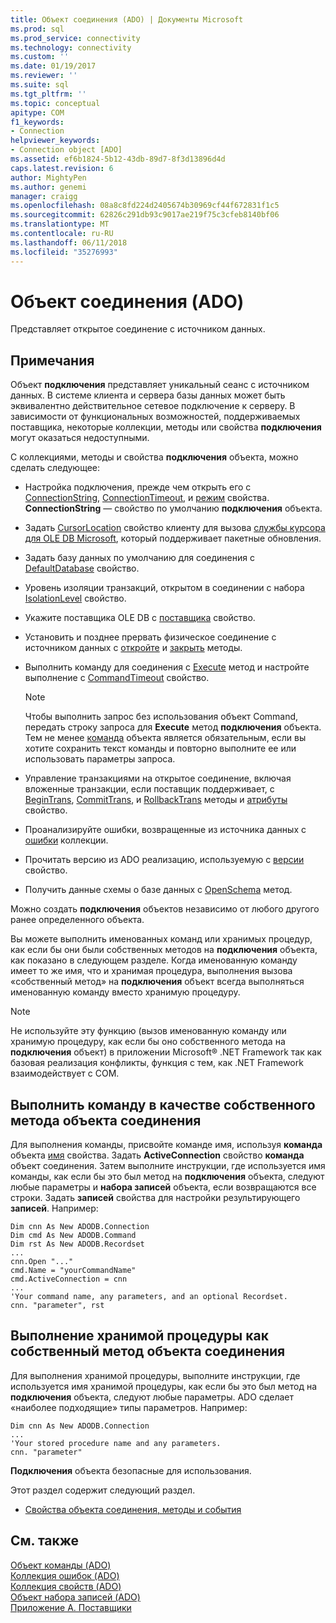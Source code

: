 ```yaml
---
title: Объект соединения (ADO) | Документы Microsoft
ms.prod: sql
ms.prod_service: connectivity
ms.technology: connectivity
ms.custom: ''
ms.date: 01/19/2017
ms.reviewer: ''
ms.suite: sql
ms.tgt_pltfrm: ''
ms.topic: conceptual
apitype: COM
f1_keywords:
- Connection
helpviewer_keywords:
- Connection object [ADO]
ms.assetid: ef6b1824-5b12-43db-89d7-8f3d13896d4d
caps.latest.revision: 6
author: MightyPen
ms.author: genemi
manager: craigg
ms.openlocfilehash: 08a8c8fd224d2405674b30969cf44f672831f1c5
ms.sourcegitcommit: 62826c291db93c9017ae219f75c3cfeb8140bf06
ms.translationtype: MT
ms.contentlocale: ru-RU
ms.lasthandoff: 06/11/2018
ms.locfileid: "35276993"
---
```

# <a name="connection-object-ado"></a>Объект соединения (ADO)
Представляет открытое соединение с источником данных.  
  
## <a name="remarks"></a>Примечания  
 Объект **подключения** представляет уникальный сеанс с источником данных. В системе клиента и сервера базы данных может быть эквивалентно действительное сетевое подключение к серверу. В зависимости от функциональных возможностей, поддерживаемых поставщика, некоторые коллекции, методы или свойства **подключения** могут оказаться недоступными.  
  
 С коллекциями, методы и свойства **подключения** объекта, можно сделать следующее:  
  
-   Настройка подключения, прежде чем открыть его с [ConnectionString](../../../ado/reference/ado-api/connectionstring-property-ado.md), [ConnectionTimeout](../../../ado/reference/ado-api/connectiontimeout-property-ado.md), и [режим](../../../ado/reference/ado-api/mode-property-ado.md) свойства. **ConnectionString** — свойство по умолчанию **подключения** объекта.  
  
-   Задать [CursorLocation](../../../ado/reference/ado-api/cursorlocation-property-ado.md) свойство клиенту для вызова [службы курсора для OLE DB Microsoft](../../../ado/guide/appendixes/microsoft-cursor-service-for-ole-db-ado-service-component.md), который поддерживает пакетные обновления.  
  
-   Задать базу данных по умолчанию для соединения с [DefaultDatabase](../../../ado/reference/ado-api/defaultdatabase-property.md) свойство.  
  
-   Уровень изоляции транзакций, открытом в соединении с набора [IsolationLevel](../../../ado/reference/ado-api/isolationlevel-property.md) свойство.  
  
-   Укажите поставщика OLE DB с [поставщика](../../../ado/reference/ado-api/provider-property-ado.md) свойство.  
  
-   Установить и позднее прервать физическое соединение с источником данных с [откройте](../../../ado/reference/ado-api/open-method-ado-connection.md) и [закрыть](../../../ado/reference/ado-api/close-method-ado.md) методы.  
  
-   Выполнить команду для соединения с [Execute](../../../ado/reference/ado-api/execute-method-ado-connection.md) метод и настройте выполнение с [CommandTimeout](../../../ado/reference/ado-api/commandtimeout-property-ado.md) свойство.  
  
    > [!NOTE]
    >  Чтобы выполнить запрос без использования объект Command, передать строку запроса для **Execute** метод **подключения** объекта. Тем не менее [команда](../../../ado/reference/ado-api/command-object-ado.md) объекта является обязательным, если вы хотите сохранить текст команды и повторно выполните ее или использовать параметры запроса.  
  
-   Управление транзакциями на открытое соединение, включая вложенные транзакции, если поставщик поддерживает, с [BeginTrans](../../../ado/reference/ado-api/begintrans-committrans-and-rollbacktrans-methods-ado.md), [CommitTrans](../../../ado/reference/ado-api/begintrans-committrans-and-rollbacktrans-methods-ado.md), и [RollbackTrans](../../../ado/reference/ado-api/begintrans-committrans-and-rollbacktrans-methods-ado.md) методы и [атрибуты](../../../ado/reference/ado-api/attributes-property-ado.md) свойство.  
  
-   Проанализируйте ошибки, возвращенные из источника данных с [ошибки](../../../ado/reference/ado-api/errors-collection-ado.md) коллекции.  
  
-   Прочитать версию из ADO реализацию, используемую с [версии](../../../ado/reference/ado-api/version-property-ado.md) свойство.  
  
-   Получить данные схемы о базе данных с [OpenSchema](../../../ado/reference/ado-api/openschema-method.md) метод.  
  
 Можно создать **подключения** объектов независимо от любого другого ранее определенного объекта.  
  
 Вы можете выполнить именованных команд или хранимых процедур, как если бы они были собственных методов на **подключения** объекта, как показано в следующем разделе. Когда именованную команду имеет то же имя, что и хранимая процедура, выполнения вызова «собственный метод» на **подключения** объект всегда выполняться именованную команду вместо хранимую процедуру.  
  
> [!NOTE]
>  Не используйте эту функцию (вызов именованную команду или хранимую процедуру, как если бы оно собственного метода на **подключения** объект) в приложении Microsoft® .NET Framework так как базовая реализация конфликты, функция с тем, как .NET Framework взаимодействует с COM.  
  
## <a name="execute-a-command-as-a-native-method-of-a-connection-object"></a>Выполнить команду в качестве собственного метода объекта соединения  
 Для выполнения команды, присвойте команде имя, используя **команда** объекта [имя](../../../ado/reference/ado-api/name-property-ado.md) свойства. Задать **ActiveConnection** свойство **команда** объект соединения. Затем выполните инструкции, где используется имя команды, как если бы это был метод на **подключения** объекта, следуют любые параметры и **набора записей** объекта, если возвращаются все строки. Задать **записей** свойства для настройки результирующего **записей**. Например:  
  
```  
Dim cnn As New ADODB.Connection  
Dim cmd As New ADODB.Command  
Dim rst As New ADODB.Recordset  
...  
cnn.Open "..."  
cmd.Name = "yourCommandName"  
cmd.ActiveConnection = cnn  
...  
'Your command name, any parameters, and an optional Recordset.  
cnn. "parameter", rst  
```  
  
## <a name="execute-a-stored-procedure-as-a-native-method-of-a-connection-object"></a>Выполнение хранимой процедуры как собственный метод объекта соединения  
 Для выполнения хранимой процедуры, выполните инструкции, где используется имя хранимой процедуры, как если бы это был метод на **подключения** объекта, следуют любые параметры. ADO сделает «наиболее подходящие» типы параметров. Например:  
  
```  
Dim cnn As New ADODB.Connection  
...  
'Your stored procedure name and any parameters.  
cnn. "parameter"  
```  
  
 **Подключения** объекта безопасные для использования.  
  
 Этот раздел содержит следующий раздел.  
  
-   [Свойства объекта соединения, методы и события](../../../ado/reference/ado-api/connection-object-properties-methods-and-events.md)  
  
## <a name="see-also"></a>См. также  
 [Объект команды (ADO)](../../../ado/reference/ado-api/command-object-ado.md)   
 [Коллекция ошибок (ADO)](../../../ado/reference/ado-api/errors-collection-ado.md)   
 [Коллекция свойств (ADO)](../../../ado/reference/ado-api/properties-collection-ado.md)   
 [Объект набора записей (ADO)](../../../ado/reference/ado-api/recordset-object-ado.md)   
 [Приложение А. Поставщики](../../../ado/guide/appendixes/appendix-a-providers.md)
